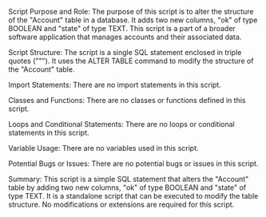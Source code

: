 Script Purpose and Role:
The purpose of this script is to alter the structure of the "Account" table in a database. It adds two new columns, "ok" of type BOOLEAN and "state" of type TEXT. This script is a part of a broader software application that manages accounts and their associated data.

Script Structure:
The script is a single SQL statement enclosed in triple quotes ("""). It uses the ALTER TABLE command to modify the structure of the "Account" table.

Import Statements:
There are no import statements in this script.

Classes and Functions:
There are no classes or functions defined in this script.

Loops and Conditional Statements:
There are no loops or conditional statements in this script.

Variable Usage:
There are no variables used in this script.

Potential Bugs or Issues:
There are no potential bugs or issues in this script.

Summary:
This script is a simple SQL statement that alters the "Account" table by adding two new columns, "ok" of type BOOLEAN and "state" of type TEXT. It is a standalone script that can be executed to modify the table structure. No modifications or extensions are required for this script.